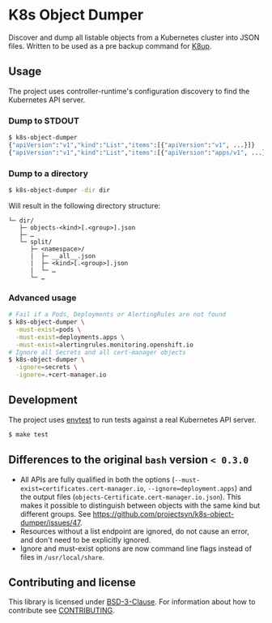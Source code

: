 # K8s Object Dumper

Discover and dump all listable objects from a Kubernetes cluster into JSON files.
Written to be used as a pre backup command for [K8up](https://k8up.io).

## Usage

The project uses controller-runtime's configuration discovery to find the Kubernetes API server.



### Dump to STDOUT

```bash
$ k8s-object-dumper
{"apiVersion":"v1","kind":"List","items":[{"apiVersion":"v1", ...}]}
{"apiVersion":"v1","kind":"List","items":[{"apiVersion":"apps/v1", ...}]}
```

### Dump to a directory

```bash
$ k8s-object-dumper -dir dir
```

Will result in the following directory structure:

```
└─ dir/
   ├─ objects-<kind>[.<group>].json
   ├─ …
   └─ split/
      ├─ <namespace>/
      |  ├─ __all__.json
      |  ├─ <kind>[.<group>].json
      |  └─ …
      └─ …
```

### Advanced usage

```bash
# Fail if a Pods, Deployments or AlertingRules are not found
$ k8s-object-dumper \
  -must-exist=pods \
  -must-exist=deployments.apps \
  -must-exist=alertingrules.monitoring.openshift.io
# Ignore all Secrets and all cert-manager objects
$ k8s-object-dumper \
  -ignore=secrets \
  -ignore=.+cert-manager.io
```

## Development

The project uses [envtest](https://book.kubebuilder.io/reference/envtest) to run tests against a real Kubernetes API server.

```bash
$ make test
```

## Differences to the original `bash` version `< 0.3.0`

- All APIs are fully qualified in both the options (`--must-exist=certificates.cert-manager.io`, `--ignore=deployment.apps`) and the output files (`objects-Certificate.cert-manager.io.json`).
  This makes it possible to distinguish between objects with the same kind but different groups. See https://github.com/projectsyn/k8s-object-dumper/issues/47.
- Resources without a list endpoint are ignored, do not cause an error, and don't need to be explicitly ignored.
- Ignore and must-exist options are now command line flags instead of files in `/usr/local/share`.

## Contributing and license

This library is licensed under [BSD-3-Clause](LICENSE).
For information about how to contribute see [CONTRIBUTING](CONTRIBUTING.md).
